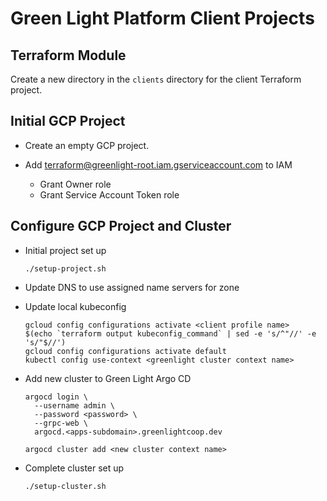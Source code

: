 # Green Light Platform Client Projects

## Terraform Module

Create a new directory in the `clients` directory for the client Terraform project.

## Initial GCP Project

* Create an empty GCP project.

* Add terraform@greenlight-root.iam.gserviceaccount.com to IAM
  * Grant Owner role
  * Grant Service Account Token role

## Configure GCP Project and Cluster

* Initial project set up 

      ./setup-project.sh

* Update DNS to use assigned name servers for zone

* Update local kubeconfig

      gcloud config configurations activate <client profile name> 
      $(echo `terraform output kubeconfig_command` | sed -e 's/^"//' -e 's/"$//')
      gcloud config configurations activate default 
      kubectl config use-context <greenlight cluster context name>

* Add new cluster to Green Light Argo CD

      argocd login \                                                           
        --username admin \
        --password <password> \
        --grpc-web \
        argocd.<apps-subdomain>.greenlightcoop.dev

      argocd cluster add <new cluster context name>

* Complete cluster set up

      ./setup-cluster.sh